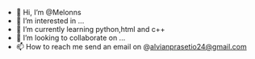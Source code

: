 - 👋 Hi, I’m @Melonns
- 👀 I’m interested in ...
- 🌱 I’m currently learning python,html and c++
- 💞️ I’m looking to collaborate on ...
- 📫 How to reach me send an email on @alvianprasetio24@gmail.com

<!---
Melonns/Melonns is a ✨ special ✨ repository because its `README.md` (this file) appears on your GitHub profile.
You can click the Preview link to take a look at your changes.
--->
